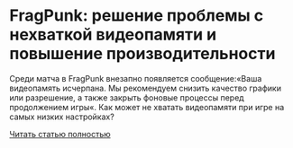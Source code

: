 # FragPunk: решение проблемы с нехваткой видеопамяти и повышение производительности



Среди матча в FragPunk внезапно появляется сообщение:«Ваша видеопамять исчерпана. Мы рекомендуем снизить качество графики или разрешение, а также закрыть фоновые процессы перед продолжением игры«. Как может не хватать видеопамяти при игре на самых низких настройках?

[Читать статью полностью](https://xyberbara.com/gaming/your-video-memory-is-reaching-its-limit-fragpunk/)
